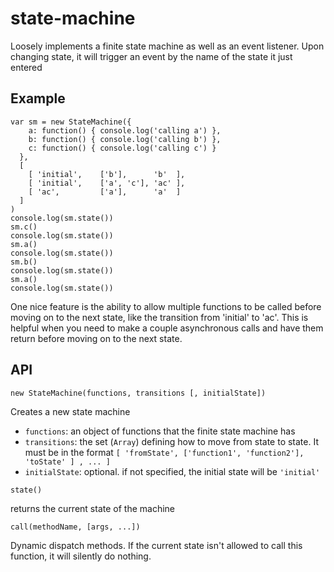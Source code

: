 # state-machine

Loosely implements a finite state machine as well as an event listener.  Upon changing state, it will trigger an event by the name of the state it just entered

## Example
```
var sm = new StateMachine({
    a: function() { console.log('calling a') },
    b: function() { console.log('calling b') },
    c: function() { console.log('calling c') }
  },
  [
    [ 'initial', 	['b'], 		'b'  ],
    [ 'initial', 	['a', 'c'], 'ac' ],
    [ 'ac', 		['a'],		'a'  ]
  ]
)
console.log(sm.state())
sm.c()
console.log(sm.state())
sm.a()
console.log(sm.state())
sm.b()
console.log(sm.state())
sm.a()
console.log(sm.state())
```

One nice feature is the ability to allow multiple functions to be called before moving on to the next state, like the transition from 'initial' to 'ac'.  This is helpful when you need to make a couple asynchronous calls and have them return before moving on to the next state.

## API
```
new StateMachine(functions, transitions [, initialState])
```
Creates a new state machine
* `functions`: an object of functions that the finite state machine has
* `transitions`: the set (`Array`) defining how to move from state to state.  It must be in the format `[ 'fromState', ['function1', 'function2'], 'toState' ] , ... ]`
* `initialState`: optional.  if not specified, the initial state will be `'initial'`

```
state()
```
returns the current state of the machine

```
call(methodName, [args, ...])
```
Dynamic dispatch methods.  If the current state isn't allowed to call this function, it will silently do nothing.